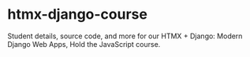 # htmx-django-course
Student details, source code, and more for our HTMX + Django: Modern Django Web Apps, Hold the JavaScript course.
